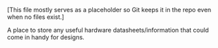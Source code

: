 [This file mostly serves as a placeholder so Git keeps it in the repo even when no files exist.]

A place to store any useful hardware datasheets/information that could come in handy for designs.
